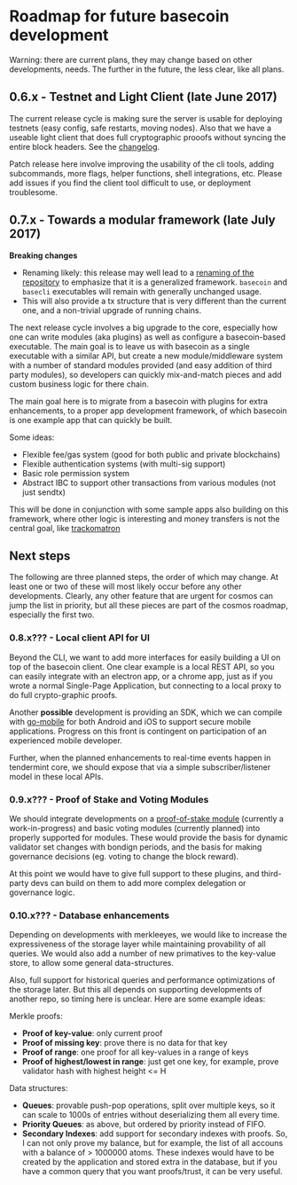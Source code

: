 # Roadmap for future basecoin development

Warning: there are current plans, they may change based on other developments, needs.  The further in the future, the less clear, like all plans.

## 0.6.x - Testnet and Light Client (late June 2017)

The current release cycle is making sure the server is usable for deploying testnets (easy config, safe restarts, moving nodes). Also that we have a useable light client that does full cryptographic prooofs without syncing the entire block headers.  See the [changelog](CHANGELOG.md).

Patch release here involve improving the usability of the cli tools, adding subcommands, more flags, helper functions, shell integrations, etc.  Please add issues if you find the client tool difficult to use, or deployment troublesome.

## 0.7.x - Towards a modular framework (late July 2017)

**Breaking changes**

* Renaming likely: this release may well lead to a [renaming of the repository](https://github.com/dexpa/basecoin/issues/119) to emphasize that it is a generalized framework.  `basecoin` and `basecli` executables will remain with generally unchanged usage.
* This will also provide a tx structure that is very different than the current one, and a non-trivial upgrade of running chains.

The next release cycle involves a big upgrade to the core, especially how one can write modules (aka plugins) as well as configure a basecoin-based executable.  The main goal is to leave us with basecoin as a single executable with a similar API, but create a new module/middleware system with a number of standard modules provided (and easy addition of third party modules), so developers can quickly mix-and-match pieces and add custom business logic for there chain.

The main goal here is to migrate from a basecoin with plugins for extra enhancements, to a proper app development framework, of which basecoin is one example app that can quickly be built.

Some ideas:

* Flexible fee/gas system (good for both public and private blockchains)
* Flexible authentication systems (with multi-sig support)
* Basic role permission system
* Abstract IBC to support other transactions from various modules (not just sendtx)

This will be done in conjunction with some sample apps also building on this framework, where other logic is interesting and money transfers is not the central goal, like [trackomatron](https://github.com/tendermint/trackomatron)

## Next steps

The following are three planned steps, the order of which may change.  At least one or two of these will most likely occur before any other developments. Clearly, any other feature that are urgent for cosmos can jump the list in priority, but all these pieces are part of the cosmos roadmap, especially the first two.

### 0.8.x??? - Local client API for UI

Beyond the CLI, we want to add more interfaces for easily building a UI on top of the basecoin client.  One clear example is a local REST API, so you can easily integrate with an electron app, or a chrome app, just as if you wrote a normal Single-Page Application, but connecting to a local proxy to do full crypto-graphic proofs.

Another **possible** development is providing an SDK, which we can compile with [go-mobile](https://github.com/golang/go/wiki/Mobile) for both Android and iOS to support secure mobile applications. Progress on this front is contingent on participation of an experienced mobile developer.

Further, when the planned enhancements to real-time events happen in tendermint core, we should expose that via a simple subscriber/listener model in these local APIs.

### 0.9.x??? - Proof of Stake and Voting Modules

We should integrate developments on a [proof-of-stake module](https://github.com/dexpa/basecoin-stake) (currently a work-in-progress) and basic voting modules (currently planned) into properly supported for modules.  These would provide the basis for dynamic validator set changes with bondign periods, and the basis for making governance decisions (eg. voting to change the block reward).

At this point we would have to give full support to these plugins, and third-party devs can build on them to add more complex delegation or governance logic.

### 0.10.x??? - Database enhancements

Depending on developments with merkleeyes, we would like to increase the expressiveness of the storage layer while maintaining provability of all queries.  We would also add a number of new primatives to the key-value store, to allow some general data-structures.

Also, full support for historical queries and performance optimizations of the storage later.  But this all depends on supporting developments of another repo, so timing here is unclear.  Here are some example ideas:

Merkle proofs:

* **Proof of key-value**: only current proof
* **Proof of missing key**: prove there is no data for that key
* **Proof of range**: one proof for all key-values in a range of keys
* **Proof of highest/lowest in range**: just get one key, for example, prove validator hash with highest height <= H

Data structures:

* **Queues**: provable push-pop operations, split over multiple keys, so it can scale to 1000s of entries without deserializing them all every time.
* **Priority Queues**: as above, but ordered by priority instead of FIFO.
* **Secondary Indexes**: add support for secondary indexes with proofs. So, I can not only prove my balance, but for example, the list of all accouns with a balance of > 1000000 atoms. These indexes would have to be created by the application and stored extra in the database, but if you have a common query that you want proofs/trust, it can be very useful.
